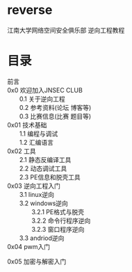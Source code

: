 # reverse
江南大学网络空间安全俱乐部 逆向工程教程  
  
# 目录  
前言  
0x0 欢迎加入JNSEC CLUB  
　　0.1 关于逆向工程  
　　0.2 参考资料(论坛 博客等)  
　　0.3 比赛信息(比赛 题目等)  
0x01 技术基础  
　　1.1 编程与调试  
　　1.2 汇编语言  
0x02 工具  
　　2.1 静态反编译工具  
　　2.2 动态调试工具  
　　2.3 PE信息和脱壳工具  
0x03 逆向工程入门  
　　3.1 linux逆向  
　　3.2 windows逆向  
　　　　3.2.1 PE格式与脱壳  
　　　　3.2.2 命令行程序逆向  
　　　　3.2.3 窗口程序逆向  
　　3.3 andriod逆向  
0x04 pwm入门  
  
0x05 加密与解密入门  

